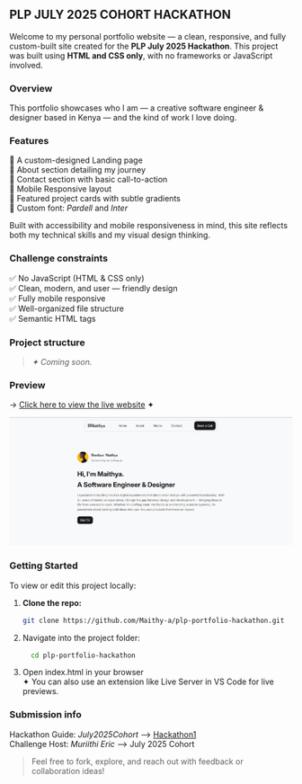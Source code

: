 ## PLP JULY 2025 COHORT HACKATHON

Welcome to my personal portfolio website — a clean, responsive, and fully custom-built site created for the **PLP July 2025 Hackathon**. This project was built using **HTML and CSS only**, with no frameworks or JavaScript involved.

### Overview

This portfolio showcases who I am — a creative software engineer & designer based in Kenya — and the kind of work I love doing.<br>

### Features <br>

🔹 A custom-designed Landing page<br>
🔹 About section detailing my journey<br>
🔹 Contact section with basic call-to-action<br>
🔹 Mobile Responsive layout<br>
🔹 Featured project cards with subtle gradients<br>
🔹 Custom font: _Pardell_ and _Inter_<br>

Built with accessibility and mobile responsiveness in mind, this site reflects both my technical skills and my visual design thinking.

### Challenge constraints

✅ No JavaScript (HTML & CSS only)<br>
✅ Clean, modern, and user — friendly design<br>
✅ Fully mobile responsive <br>
✅ Well-organized file structure<br>
✅ Semantic HTML tags<br>

### Project structure

> _✦ Coming soon._

### Preview

→ [Click here to view the live website](https://maithya.vercel.app) ✦

![Screenshot](assets/images/projects/portfolio.png "Portfolio")

### Getting Started

To view or edit this project locally:

1. **Clone the repo:**
   ```bash
   git clone https://github.com/Maithy-a/plp-portfolio-hackathon.git
   ```
2. Navigate into the project folder:
   ```bash
     cd plp-portfolio-hackathon
   ```
3. Open index.html in your browser<br>
✦ You can also use an extension like Live Server in VS Code for live previews.


### Submission info

Hackathon Guide: _July2025Cohort_ ⟶ [Hackathon1](https://github.com/MuriithiEric/July2025Cohort-Hackathon1)<br>
Challenge Host: _Muriithi Eric_ ⟶ July 2025 Cohort<br>

> Feel free to fork, explore, and reach out with feedback or collaboration ideas!
